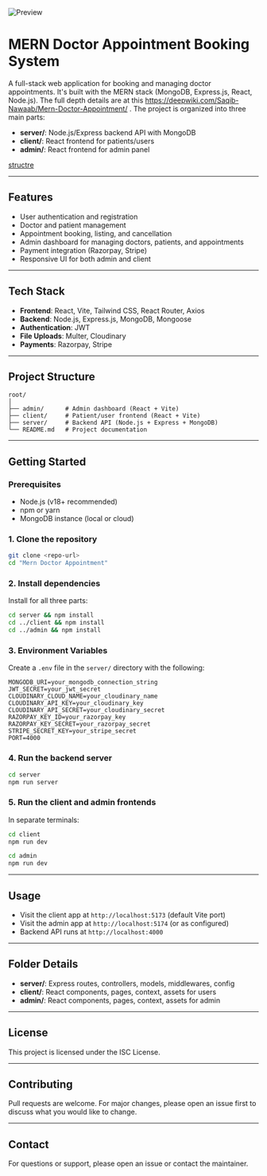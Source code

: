 ![Preview](https://res.cloudinary.com/djfem14lf/image/upload/v1751989738/Screenshot_2025-07-08_084211_wlfa8r.png)

# MERN Doctor Appointment Booking System

A full-stack web application for booking and managing doctor appointments. It's built with the MERN stack (MongoDB, Express.js, React, Node.js). The full depth details are at this https://deepwiki.com/Saqib-Nawaab/Mern-Doctor-Appointment/ . The project is organized into three main parts:

- **server/**: Node.js/Express backend API with MongoDB
- **client/**: React frontend for patients/users
- **admin/**: React frontend for admin panel

[structre](https://res.cloudinary.com/djfem14lf/image/upload/v1751989953/Screenshot_2025-07-08_084122_hil7tj.png)

---

## Features

- User authentication and registration
- Doctor and patient management
- Appointment booking, listing, and cancellation
- Admin dashboard for managing doctors, patients, and appointments
- Payment integration (Razorpay, Stripe)
- Responsive UI for both admin and client

---

## Tech Stack

- **Frontend**: React, Vite, Tailwind CSS, React Router, Axios
- **Backend**: Node.js, Express.js, MongoDB, Mongoose
- **Authentication**: JWT
- **File Uploads**: Multer, Cloudinary
- **Payments**: Razorpay, Stripe

---

## Project Structure

```
root/
│
├── admin/      # Admin dashboard (React + Vite)
├── client/     # Patient/user frontend (React + Vite)
├── server/     # Backend API (Node.js + Express + MongoDB)
└── README.md   # Project documentation
```

---

## Getting Started

### Prerequisites
- Node.js (v18+ recommended)
- npm or yarn
- MongoDB instance (local or cloud)

### 1. Clone the repository
```sh
git clone <repo-url>
cd "Mern Doctor Appointment"
```

### 2. Install dependencies
Install for all three parts:
```sh
cd server && npm install
cd ../client && npm install
cd ../admin && npm install
```

### 3. Environment Variables
Create a `.env` file in the `server/` directory with the following:
```
MONGODB_URI=your_mongodb_connection_string
JWT_SECRET=your_jwt_secret
CLOUDINARY_CLOUD_NAME=your_cloudinary_name
CLOUDINARY_API_KEY=your_cloudinary_key
CLOUDINARY_API_SECRET=your_cloudinary_secret
RAZORPAY_KEY_ID=your_razorpay_key
RAZORPAY_KEY_SECRET=your_razorpay_secret
STRIPE_SECRET_KEY=your_stripe_secret
PORT=4000
```

### 4. Run the backend server
```sh
cd server
npm run server
```

### 5. Run the client and admin frontends
In separate terminals:
```sh
cd client
npm run dev
```
```sh
cd admin
npm run dev
```

---

## Usage
- Visit the client app at `http://localhost:5173` (default Vite port)
- Visit the admin app at `http://localhost:5174` (or as configured)
- Backend API runs at `http://localhost:4000`

---

## Folder Details
- **server/**: Express routes, controllers, models, middlewares, config
- **client/**: React components, pages, context, assets for users
- **admin/**: React components, pages, context, assets for admin

---

## License
This project is licensed under the ISC License.

---

## Contributing
Pull requests are welcome. For major changes, please open an issue first to discuss what you would like to change.

---

## Contact
For questions or support, please open an issue or contact the maintainer.
